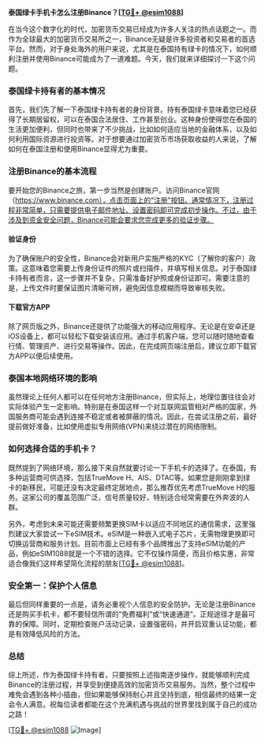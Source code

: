 **泰国绿卡手机卡怎么注册Binance？[[TG💪+ @esim1088](https://t.me/s/esim1088)]**

在当今这个数字化的时代，加密货币交易已经成为许多人关注的热点话题之一。而作为全球最大的加密货币交易所之一，Binance无疑是许多投资者和交易者的首选平台。然而，对于身处海外的用户来说，尤其是在泰国持有绿卡的情况下，如何顺利注册并使用Binance可能成为了一道难题。今天，我们就来详细探讨一下这个问题。

### 泰国绿卡持有者的基本情况

首先，我们先了解一下泰国绿卡持有者的身份背景。持有泰国绿卡意味着您已经获得了长期居留权，可以在泰国合法居住、工作甚至创业。这种身份使得您在泰国的生活更加便利，但同时也带来了不少挑战，比如如何适应当地的金融体系，以及如何利用国际资源进行投资等。对于想要通过加密货币市场获取收益的人来说，了解如何在泰国注册和使用Binance显得尤为重要。

### 注册Binance的基本流程

要开始您的Binance之旅，第一步当然是创建账户。访问Binance官网（https://www.binance.com），点击页面上的“注册”按钮。通常情况下，注册过程非常简单，只需要提供电子邮件地址、设置密码即可完成初步操作。不过，由于涉及到资金安全问题，Binance可能会要求您完成更多的验证步骤。

#### 验证身份

为了确保账户的安全性，Binance会对新用户实施严格的KYC（了解你的客户）政策。这意味着您需要上传身份证件的照片或扫描件，并填写相关信息。对于泰国绿卡持有者而言，这一步骤并不复杂，只需准备好护照或身份证即可。需要注意的是，上传文件时要保证图片清晰可辨，避免因信息模糊而导致审核失败。

#### 下载官方APP

除了网页版之外，Binance还提供了功能强大的移动应用程序。无论是在安卓还是iOS设备上，都可以轻松下载安装该应用。通过手机客户端，您可以随时随地查看行情、管理资产、进行交易等操作。因此，在完成网页端注册后，建议立即下载官方APP以便后续使用。

### 泰国本地网络环境的影响

虽然理论上任何人都可以在任何地方注册Binance，但实际上，地理位置往往会对实际体验产生一定影响。特别是在泰国这样一个对互联网监管相对严格的国家，外国服务商可能会遇到连接不稳定或者被屏蔽的情况。因此，在尝试注册之前，最好提前做好准备，比如使用虚拟专用网络(VPN)来绕过潜在的网络限制。

### 如何选择合适的手机卡？

既然提到了网络环境，那么接下来自然就要讨论一下手机卡的选择了。在泰国，有多种运营商可供选择，包括TrueMove H、AIS、DTAC等。如果您是刚刚拿到绿卡的新移民，可能还没有决定最终定居地点，那么推荐优先考虑TrueMove H的服务。这家公司的覆盖范围广泛，信号质量较好，特别适合经常需要在外奔波的人群。

另外，考虑到未来可能还需要频繁更换SIM卡以适应不同地区的通信需求，这里强烈建议大家尝试一下eSIM技术。eSIM是一种嵌入式电子芯片，无需物理更换即可切换运营商和服务计划。目前市面上已经有多个品牌推出了支持eSIM功能的产品，例如eSIM1088就是一个不错的选择。它不仅操作简便，而且价格实惠，非常适合像我们这样希望简化流程的朋友[[TG💪+ @esim1088](https://t.me/s/esim1088)]。

### 安全第一：保护个人信息

最后但同样重要的一点是，请务必重视个人信息的安全防护。无论是注册Binance还是购买手机卡，都不要轻信所谓的“免费福利”或“快速通道”。正规途径才是最可靠的保障。同时，定期检查账户活动记录，设置强密码，并开启双重认证功能，都是有效降低风险的方法。

### 总结

综上所述，作为泰国绿卡持有者，只要按照上述指南逐步操作，就能够顺利完成Binance的注册过程，并享受到便捷高效的加密货币交易服务。当然，整个过程中难免会遇到各种小插曲，但如果能够保持耐心并且坚持到底，相信最终的结果一定会令人满意。祝每位读者都能在这个充满机遇与挑战的世界里找到属于自己的成功之路！

[[TG💪+ @esim1088](https://t.me/s/esim1088) ![Image](https://i.postimg.cc/4NQfJmqS/Snipaste-2025-05-13-00-14-12.png)]